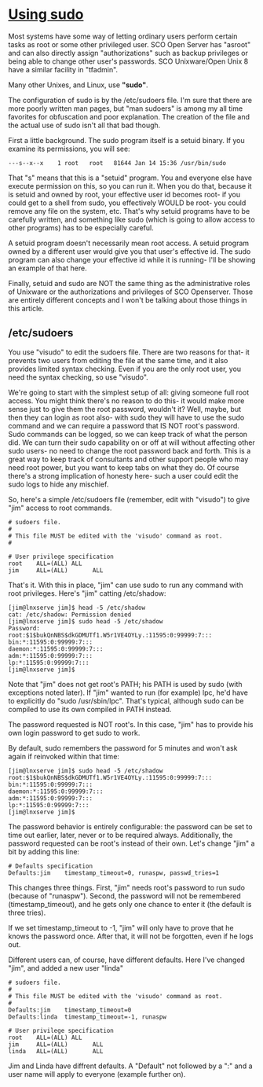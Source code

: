 # [Using sudo](http://aplawrence.com/Basics/sudo.html)

Most systems have some way of letting ordinary users perform certain tasks as root or some other privileged user. SCO Open Server has "asroot" and can also directly assign "authorizations" such as backup privileges or being able to change other user's passwords. SCO Unixware/Open Unix 8 have a similar facility in "tfadmin".

Many other Unixes, and Linux, use **"sudo"**.

The configuration of sudo is by the /etc/sudoers file. I'm sure that there are more poorly written man pages, but "man sudoers" is among my all time favorites for obfuscation and poor explanation. The creation of the file and the actual use of sudo isn't all that bad though.

First a little background. The sudo program itself is a setuid binary. If you examine its permissions, you will see:


    ---s--x--x    1 root   root   81644 Jan 14 15:36 /usr/bin/sudo



That "s" means that this is a "setuid" program. You and everyone else have execute permission on this, so you can run it. When you do that, because it is setuid and owned by root, your effective user id becomes root- if you could get to a shell from sudo, you effectively WOULD be root- you could remove any file on the system, etc. That's why setuid programs have to be carefully written, and something like sudo (which is going to allow access to other programs) has to be especially careful.

A setuid program doesn't necessarily mean root access. A setuid program owned by a different user would give you that user's effective id. The sudo program can also change your effective id while it is running- I'll be showing an example of that here.

Finally, setuid and sudo are NOT the same thing as the administrative roles of Unixware or the authorizations and privileges of SCO Openserver. Those are entirely different concepts and I won't be talking about those things in this article.

## /etc/sudoers

You use "visudo" to edit the sudoers file. There are two reasons for that- it prevents two users from editing the file at the same time, and it also provides limited syntax checking. Even if you are the only root user, you need the syntax checking, so use "visudo".

We're going to start with the simplest setup of all: giving someone full root access. You might think there's no reason to do this- it would make more sense just to give them the root password, wouldn't it? Well, maybe, but then they can login as root also- with sudo they will have to use the sudo command and we can require a password that IS NOT root's password. Sudo commands can be logged, so we can keep track of what the person did. We can turn their sudo capability on or off at will without affecting other sudo users- no need to change the root password back and forth. This is a great way to keep track of consultants and other support people who may need root power, but you want to keep tabs on what they do. Of course there's a strong implication of honesty here- such a user could edit the sudo logs to hide any mischief.

So, here's a simple /etc/sudoers file (remember, edit with "visudo") to give "jim" access to root commands.


    # sudoers file.
    #
    # This file MUST be edited with the 'visudo' command as root.
    #

    # User privilege specification
    root    ALL=(ALL) ALL
    jim     ALL=(ALL)       ALL



That's it. With this in place, "jim" can use sudo to run any command with root privileges. Here's "jim" catting /etc/shadow:


    [jim@lnxserve jim]$ head -5 /etc/shadow
    cat: /etc/shadow: Permission denied
    [jim@lnxserve jim]$ sudo head -5 /etc/shadow
    Password:
    root:$1$bukQnNBS$dkGDMUTf1.W5r1VE4OYLy.:11595:0:99999:7:::
    bin:*:11595:0:99999:7:::
    daemon:*:11595:0:99999:7:::
    adm:*:11595:0:99999:7:::
    lp:*:11595:0:99999:7:::
    [jim@lnxserve jim]$



Note that "jim" does not get root's PATH; his PATH is used by sudo (with exceptions noted later). If "jim" wanted to run (for example) lpc, he'd have to explicitly do "sudo /usr/sbin/lpc". That's typical, although sudo can be compiled to use its own compiled in PATH instead.

The password requested is NOT root's. In this case, "jim" has to provide his own login password to get sudo to work.

By default, sudo remembers the password for 5 minutes and won't ask again if reinvoked within that time:


    [jim@lnxserve jim]$ sudo head -5 /etc/shadow
    root:$1$bukQnNBS$dkGDMUTf1.W5r1VE4OYLy.:11595:0:99999:7:::
    bin:*:11595:0:99999:7:::
    daemon:*:11595:0:99999:7:::
    adm:*:11595:0:99999:7:::
    lp:*:11595:0:99999:7:::
    [jim@lnxserve jim]$



The password behavior is entirely configurable: the password can be set to time out earlier, later, never or to be required always. Additionally, the password requested can be root's instead of their own. Let's change "jim" a bit by adding this line:


    # Defaults specification
    Defaults:jim    timestamp_timeout=0, runaspw, passwd_tries=1



This changes three things. First, "jim" needs root's password to run sudo (because of "runaspw"). Second, the password will not be remembered (timestamp_timeout), and he gets only one chance to enter it (the default is three tries).

If we set timestamp_timeout to -1, "jim" will only have to prove that he knows the password once. After that, it will not be forgotten, even if he logs out.

Different users can, of course, have different defaults. Here I've changed "jim", and added a new user "linda"


    # sudoers file.
    #
    # This file MUST be edited with the 'visudo' command as root.
    #
    Defaults:jim    timestamp_timeout=0
    Defaults:linda  timestamp_timeout=-1, runaspw

    # User privilege specification
    root    ALL=(ALL) ALL
    jim     ALL=(ALL)       ALL
    linda   ALL=(ALL)       ALL



Jim and Linda have diffrent defaults. A "Default" not followed by a ":" and a user name will apply to everyone (example further on).
